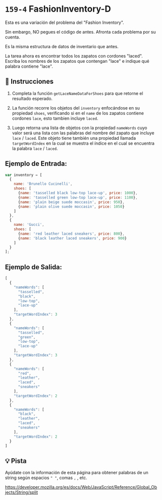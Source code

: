 # `159-4` FashionInventory-D

Esta es una variación del problema del "Fashion Inventory".  

Sin embargo, NO pegues el código de antes. Afronta cada problema por su cuenta.

Es la misma estructura de datos de inventario que antes.

La tarea ahora es encontrar todos los zapatos con cordones "laced". Escriba los nombres de los zapatos que contengan "lace" e indique qué palabra contiene "lace". 

## 📝 Instrucciones

1. Completa la función `getLaceNameDataForShoes` para que retorne el resultado esperado.

2. La función recorre los objetos del `inventory` enfocándose en su propiedad `shoes`, verificando si en el `name` de los zapatos contiene cordones `lace`, esto tambien incluye `laced`.

3. Luego retorna una lista de objetos con la propiedad `nameWords` cuyo valor será una lista con las palabras del nombre del zapato que incluye `lace` / `laced`. Este objeto tiene también una propiedad llamada `targetWordIndex` en la cual se muestra el índice en el cual se encuentra la palabra `lace` / `laced`.

## Ejemplo de Entrada:

```js
var inventory = [
  {
    name: 'Brunello Cucinelli',
    shoes: [
      {name: 'tasselled black low-top lace-up', price: 1000},
      {name: 'tasselled green low-top lace-up', price: 1100},
      {name: 'plain beige suede moccasin', price: 950},
      {name: 'plain olive suede moccasin', price: 1050}
    ]
  },
  {
    name: 'Gucci',
    shoes: [
      {name: 'red leather laced sneakers', price: 800},
      {name: 'black leather laced sneakers', price: 900}
    ]
  }
];
```
## Ejemplo de Salida:

```js
[
  {
    "nameWords": [
      "tasselled",
      "black",
      "low-top",
      "lace-up"
    ],
    "targetWordIndex": 3
  },
  {
    "nameWords": [
      "tasselled",
      "green",
      "low-top",
      "lace-up"
    ],
    "targetWordIndex": 3
  },
  {
    "nameWords": [
      "red",
      "leather",
      "laced",
      "sneakers"
    ],
    "targetWordIndex": 2
  },
  {
    "nameWords": [
      "black",
      "leather",
      "laced",
      "sneakers"
    ],
    "targetWordIndex": 2
  }
]
```
## 💡 Pista

Ayúdate con la información de esta página para obtener palabras de un string según espacios `" "`, comas `,` , etc.

https://developer.mozilla.org/es/docs/Web/JavaScript/Reference/Global_Objects/String/split



